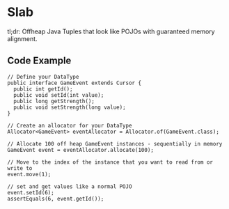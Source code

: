 Slab
====

tl;dr: Offheap Java Tuples that look like POJOs with guaranteed memory alignment.

Code Example
------------

    // Define your DataType
    public interface GameEvent extends Cursor {
      public int getId();
      public void setId(int value);
      public long getStrength();
      public void setStrength(long value);
    }

    // Create an allocator for your DataType
    Allocator<GameEvent> eventAllocator = Allocator.of(GameEvent.class);

    // Allocate 100 off heap GameEvent instances - sequentially in memory
    GameEvent event = eventAllocator.allocate(100);

    // Move to the index of the instance that you want to read from or write to
    event.move(1);

    // set and get values like a normal POJO
    event.setId(6);
    assertEquals(6, event.getId());
